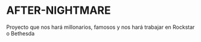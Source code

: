 # AFTER-NIGHTMARE
Proyecto que nos hará millonarios, famosos y nos hará trabajar en Rockstar o Bethesda
